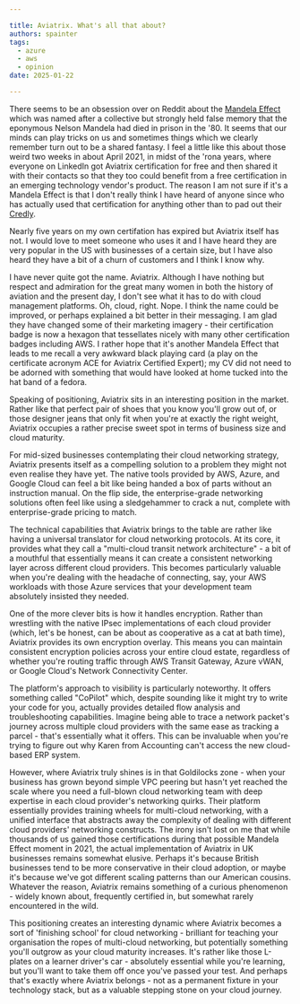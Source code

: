 ```yaml
---

title: Aviatrix. What's all that about?
authors: spainter
tags:
  - azure
  - aws
  - opinion
date: 2025-01-22

---
```


There seems to be an obsession over on Reddit about the [Mandela Effect](https://en.wikipedia.org/wiki/False_memory#Mandela_effect) which was named after a collective but strongly held false memory that the eponymous Nelson Mandela had died in prison in the '80. It seems that our minds can play tricks on us and sometimes things which we clearly remember turn out to be a shared fantasy. I feel a little like this about those weird two weeks in about April 2021, in midst of the 'rona years, where everyone on LinkedIn got Aviatrix certification for free and then shared it with their contacts so that they too could benefit from a free certification in an emerging technology vendor's product. The reason I am not sure if it's a Mandela Effect is that I don't really think I have heard of anyone since who has actually used that certification for anything other than to pad out their [Credly](https://www.credly.com/badges/241bb2ea-a862-40f9-b86d-cedd0a9014c8).
<!-- truncate -->
Nearly five years on my own certifation has expired but Aviatrix itself has not. I would love to meet someone who uses it and I have heard they are very popular in the US with businesses of a certain size, but I have also heard they have a bit of a churn of customers and I think I know why.

I have never quite got the name. Aviatrix. Although I have nothing but respect and admiration for the great many women in both the history of aviation and the present day, I don't see what it has to do with cloud management platforms. Oh, cloud, right. Nope. I think the name could be improved, or perhaps explained a bit better in their messaging. I am glad they have changed some of their marketing imagery - their certification badge is now a hexagon that tessellates nicely with many other certification badges including AWS. I rather hope that it's another Mandela Effect that leads to me recall a very awkward black playing card (a play on the certificate acronym ACE for Aviatrix Certified Expert); my CV did not need to be adorned with something that would have looked at home tucked into the hat band of a fedora.

Speaking of positioning, Aviatrix sits in an interesting position in the market. Rather like that perfect pair of shoes that you know you'll grow out of, or those designer jeans that only fit when you're at exactly the right weight, Aviatrix occupies a rather precise sweet spot in terms of business size and cloud maturity.

For mid-sized businesses contemplating their cloud networking strategy, Aviatrix presents itself as a compelling solution to a problem they might not even realise they have yet. The native tools provided by AWS, Azure, and Google Cloud can feel a bit like being handed a box of parts without an instruction manual. On the flip side, the enterprise-grade networking solutions often feel like using a sledgehammer to crack a nut, complete with enterprise-grade pricing to match.

The technical capabilities that Aviatrix brings to the table are rather like having a universal translator for cloud networking protocols. At its core, it provides what they call a "multi-cloud transit network architecture" - a bit of a mouthful that essentially means it can create a consistent networking layer across different cloud providers. This becomes particularly valuable when you're dealing with the headache of connecting, say, your AWS workloads with those Azure services that your development team absolutely insisted they needed.

One of the more clever bits is how it handles encryption. Rather than wrestling with the native IPsec implementations of each cloud provider (which, let's be honest, can be about as cooperative as a cat at bath time), Aviatrix provides its own encryption overlay. This means you can maintain consistent encryption policies across your entire cloud estate, regardless of whether you're routing traffic through AWS Transit Gateway, Azure vWAN, or Google Cloud's Network Connectivity Center.

The platform's approach to visibility is particularly noteworthy. It offers something called "CoPilot" which, despite sounding like it might try to write your code for you, actually provides detailed flow analysis and troubleshooting capabilities. Imagine being able to trace a network packet's journey across multiple cloud providers with the same ease as tracking a parcel - that's essentially what it offers. This can be invaluable when you're trying to figure out why Karen from Accounting can't access the new cloud-based ERP system.

However, where Aviatrix truly shines is in that Goldilocks zone - when your business has grown beyond simple VPC peering but hasn't yet reached the scale where you need a full-blown cloud networking team with deep expertise in each cloud provider's networking quirks. Their platform essentially provides training wheels for multi-cloud networking, with a unified interface that abstracts away the complexity of dealing with different cloud providers' networking constructs.
The irony isn't lost on me that while thousands of us gained those certifications during that possible Mandela Effect moment in 2021, the actual implementation of Aviatrix in UK businesses remains somewhat elusive. Perhaps it's because British businesses tend to be more conservative in their cloud adoption, or maybe it's because we've got different scaling patterns than our American cousins. Whatever the reason, Aviatrix remains something of a curious phenomenon - widely known about, frequently certified in, but somewhat rarely encountered in the wild.

This positioning creates an interesting dynamic where Aviatrix becomes a sort of 'finishing school' for cloud networking - brilliant for teaching your organisation the ropes of multi-cloud networking, but potentially something you'll outgrow as your cloud maturity increases. It's rather like those L-plates on a learner driver's car - absolutely essential while you're learning, but you'll want to take them off once you've passed your test. And perhaps that's exactly where Aviatrix belongs - not as a permanent fixture in your technology stack, but as a valuable stepping stone on your cloud journey.
